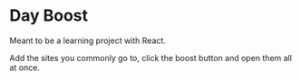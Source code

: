 # Day Boost

Meant to be a learning project with React.

Add the sites you commonly go to, click the boost button and open them all at once.
